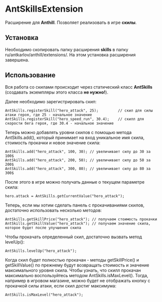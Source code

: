 # AntSkillsExtension

Расширение для **Anthill**. Позволяет реализовать в игре **скилы**.

## Установка

Необходимо скопировать папку расширения **skills** в папку ru/antkarlov/anthill/extensions/. На этом установка расширения завершена.

## Использование

Вся работа со скилами происходит через статический класс **AntSkills** (создавать экземпляры этого класса **не нужно!**).

Далее необходимо зарегистрировать скил:

	AntSkills.registerSkill("hero_attack", 25); 		// скил для силы атаки героя, где 25 - начальное значение
	AntSkills.registerSkill("hero_speed_run", 30.4);	// скилл для скорости бега героя, где 30.4 - начальное значение

Теперь можно добавлять уровни скилов с помощью метода AntSkills.add(), который принимает на вход уникальное имя скила, стоимость прокачки и новое значение скила:

	AntSkills.add("hero_attack", 100, 30); // увеличивает силу до 30 за 100$
	AntSkills.add("hero_attack", 200, 50); // увеличивает силу до 50 за 200$
	AntSkills.add("hero_attack", 300, 80); // увеличивает силу до 80 за 300$

После этого в игре можно получать данные о текущем параметре скила:

	hero.attack = AntSkills.getCurrentValue("hero_attack");


Теперь, если мы хотим сделать панель с прокачиваниями скилов, достаточно использовать несколько методов:

	AntSkills.getSkillPrice("hero_attack");	// получаем стоимость прокачки
	AntSkills.getSkillValue("hero_attack");	// получаем значение скила, которое будет после улучшения скила
	
Чтобы прокачать определенный скил, достаточно вызвать метод levelUp():

	AntSkills.levelUp("hero_attack");

Когда скил будет полностью прокачан - методы getSkillPrice() и getSkillValue() по прежнему будут возвращать стоимость и значение максимального уровня скила. Чтобы узнать, что скилл прокачан максимально воспользуйтесь методом AntSkills.isMaxLevel(). Тогда, например в игровом магазине, можно будет не отображать кнопку с прокачкой силы атаки, если скил достиг максимума:

	AntSkills.isMaxLevel("hero_attack");
